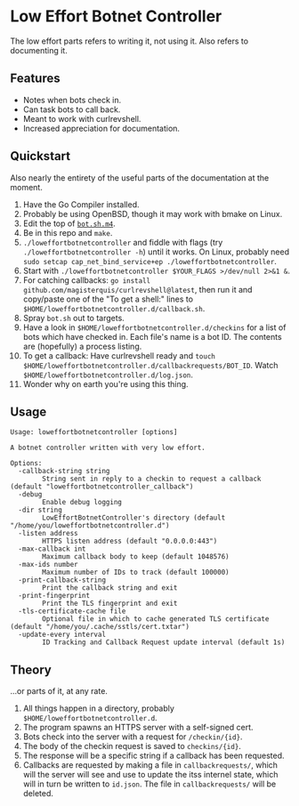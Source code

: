 Low Effort Botnet Controller
============================
The low effort parts refers to writing it, not using it.  Also refers to
documenting it.

Features
--------
- Notes when bots check in.
- Can task bots to call back.
- Meant to work with curlrevshell.
- Increased appreciation for documentation.

Quickstart
----------
Also nearly the entirety of the useful parts of the documentation at the moment.

1.  Have the Go Compiler installed.
2.  Probably be using OpenBSD, though it may work with bmake on Linux.
3.  Edit the top of [`bot.sh.m4`](./bot.sh.m4).
4.  Be in this repo and `make`.
5.  `./loweffortbotnetcontroller` and fiddle with flags (try
    `./loweffortbotnetcontroller -h`) until it works.  On Linux, probably need
    `sudo setcap cap_net_bind_service+ep ./loweffortbotnetcontroller`.
6.  Start with `./loweffortbotnetcontroller $YOUR_FLAGS >/dev/null 2>&1 &`.
7.  For catching callbacks: `go install
    github.com/magisterquis/curlrevshell@latest`, then run it and copy/paste
    one of the "To get a shell:" lines to
    `$HOME/loweffortbotnetcontroller.d/callback.sh`.
8.  Spray `bot.sh` out to targets.
9.  Have a look in `$HOME/loweffortbotnetcontroller.d/checkins` for a list of
    bots which have checked in.  Each file's name is a bot ID.  The contents are
    (hopefully) a process listing.
10. To get a callback: Have curlrevshell ready and `touch
    $HOME/loweffortbotnetcontroller.d/callbackrequests/BOT_ID`.  Watch
    `$HOME/loweffortbotnetcontroller.d/log.json`.
11. Wonder why on earth you're using this thing.

Usage
-----
```
Usage: loweffortbotnetcontroller [options]

A botnet controller written with very low effort.

Options:
  -callback-string string
    	String sent in reply to a checkin to request a callback (default "loweffortbotnetcontroller_callback")
  -debug
    	Enable debug logging
  -dir string
    	LowEffortBotnetController's directory (default "/home/you/loweffortbotnetcontroller.d")
  -listen address
    	HTTPS listen address (default "0.0.0.0:443")
  -max-callback int
    	Maximum callback body to keep (default 1048576)
  -max-ids number
    	Maximum number of IDs to track (default 100000)
  -print-callback-string
    	Print the callback string and exit
  -print-fingerprint
    	Print the TLS fingerprint and exit
  -tls-certificate-cache file
    	Optional file in which to cache generated TLS certificate (default "/home/you/.cache/sstls/cert.txtar")
  -update-every interval
    	ID Tracking and Callback Request update interval (default 1s)
```

Theory
------
...or parts of it, at any rate.

1.  All things happen in a directory, probably
    `$HOME/loweffortbotnetcontroller.d`.
2.  The program spawns an HTTPS server with a self-signed cert.
3.  Bots check into the server with a request for `/checkin/{id}`.
4.  The body of the checkin request is saved to `checkins/{id}`.
5.  The response will be a specific string if a callback has been requested.
6.  Callbacks are requested by making a file in `callbackrequests/`, which
    will the server will see and use to update the itss internel state, which
    will in turn be written to `id.json`.  The file in `callbackrequests/` will
    be deleted.
